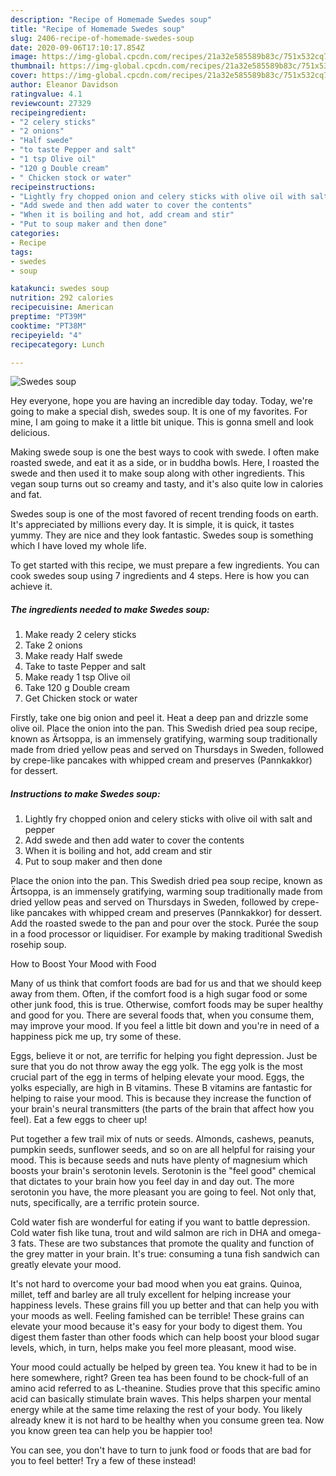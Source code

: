 ```yaml
---
description: "Recipe of Homemade Swedes soup"
title: "Recipe of Homemade Swedes soup"
slug: 2406-recipe-of-homemade-swedes-soup
date: 2020-09-06T17:10:17.854Z
image: https://img-global.cpcdn.com/recipes/21a32e585589b83c/751x532cq70/swedes-soup-recipe-main-photo.jpg
thumbnail: https://img-global.cpcdn.com/recipes/21a32e585589b83c/751x532cq70/swedes-soup-recipe-main-photo.jpg
cover: https://img-global.cpcdn.com/recipes/21a32e585589b83c/751x532cq70/swedes-soup-recipe-main-photo.jpg
author: Eleanor Davidson
ratingvalue: 4.1
reviewcount: 27329
recipeingredient:
- "2 celery sticks"
- "2 onions"
- "Half swede"
- "to taste Pepper and salt"
- "1 tsp Olive oil"
- "120 g Double cream"
- " Chicken stock or water"
recipeinstructions:
- "Lightly fry chopped onion and celery sticks with olive oil with salt and pepper"
- "Add swede and then add water to cover the contents"
- "When it is boiling and hot, add cream and stir"
- "Put to soup maker and then done"
categories:
- Recipe
tags:
- swedes
- soup

katakunci: swedes soup 
nutrition: 292 calories
recipecuisine: American
preptime: "PT39M"
cooktime: "PT38M"
recipeyield: "4"
recipecategory: Lunch

---
```



![Swedes soup](https://img-global.cpcdn.com/recipes/21a32e585589b83c/751x532cq70/swedes-soup-recipe-main-photo.jpg)

Hey everyone, hope you are having an incredible day today. Today, we're going to make a special dish, swedes soup. It is one of my favorites. For mine, I am going to make it a little bit unique. This is gonna smell and look delicious.

Making swede soup is one the best ways to cook with swede. I often make roasted swede, and eat it as a side, or in buddha bowls. Here, I roasted the swede and then used it to make soup along with other ingredients. This vegan soup turns out so creamy and tasty, and it&#39;s also quite low in calories and fat.

Swedes soup is one of the most favored of recent trending foods on earth. It's appreciated by millions every day. It is simple, it is quick, it tastes yummy. They are nice and they look fantastic. Swedes soup is something which I have loved my whole life.


To get started with this recipe, we must prepare a few ingredients. You can cook swedes soup using 7 ingredients and 4 steps. Here is how you can achieve it.

<!--inarticleads1-->

##### The ingredients needed to make Swedes soup:

1. Make ready 2 celery sticks
1. Take 2 onions
1. Make ready Half swede
1. Take to taste Pepper and salt
1. Make ready 1 tsp Olive oil
1. Take 120 g Double cream
1. Get  Chicken stock or water


Firstly, take one big onion and peel it. Heat a deep pan and drizzle some olive oil. Place the onion into the pan. This Swedish dried pea soup recipe, known as Ärtsoppa, is an immensely gratifying, warming soup traditionally made from dried yellow peas and served on Thursdays in Sweden, followed by crepe-like pancakes with whipped cream and preserves (Pannkakkor) for dessert. 

<!--inarticleads2-->

##### Instructions to make Swedes soup:

1. Lightly fry chopped onion and celery sticks with olive oil with salt and pepper
1. Add swede and then add water to cover the contents
1. When it is boiling and hot, add cream and stir
1. Put to soup maker and then done


Place the onion into the pan. This Swedish dried pea soup recipe, known as Ärtsoppa, is an immensely gratifying, warming soup traditionally made from dried yellow peas and served on Thursdays in Sweden, followed by crepe-like pancakes with whipped cream and preserves (Pannkakkor) for dessert. Add the roasted swede to the pan and pour over the stock. Purée the soup in a food processor or liquidiser. For example by making traditional Swedish rosehip soup. 

How to Boost Your Mood with Food


Many of us think that comfort foods are bad for us and that we should keep away from them. Often, if the comfort food is a high sugar food or some other junk food, this is true. Otherwise, comfort foods may be super healthy and good for you. There are several foods that, when you consume them, may improve your mood. If you feel a little bit down and you're in need of a happiness pick me up, try some of these.

Eggs, believe it or not, are terrific for helping you fight depression. Just be sure that you do not throw away the egg yolk. The egg yolk is the most crucial part of the egg in terms of helping elevate your mood. Eggs, the yolks especially, are high in B vitamins. These B vitamins are fantastic for helping to raise your mood. This is because they increase the function of your brain's neural transmitters (the parts of the brain that affect how you feel). Eat a few eggs to cheer up!

Put together a few trail mix of nuts or seeds. Almonds, cashews, peanuts, pumpkin seeds, sunflower seeds, and so on are all helpful for raising your mood. This is because seeds and nuts have plenty of magnesium which boosts your brain's serotonin levels. Serotonin is the "feel good" chemical that dictates to your brain how you feel day in and day out. The more serotonin you have, the more pleasant you are going to feel. Not only that, nuts, specifically, are a terrific protein source.

Cold water fish are wonderful for eating if you want to battle depression. Cold water fish like tuna, trout and wild salmon are rich in DHA and omega-3 fats. These are two substances that promote the quality and function of the grey matter in your brain. It's true: consuming a tuna fish sandwich can greatly elevate your mood. 

It's not hard to overcome your bad mood when you eat grains. Quinoa, millet, teff and barley are all truly excellent for helping increase your happiness levels. These grains fill you up better and that can help you with your moods as well. Feeling famished can be terrible! These grains can elevate your mood because it's easy for your body to digest them. You digest them faster than other foods which can help boost your blood sugar levels, which, in turn, helps make you feel more pleasant, mood wise.

Your mood could actually be helped by green tea. You knew it had to be in here somewhere, right? Green tea has been found to be chock-full of an amino acid referred to as L-theanine. Studies prove that this specific amino acid can basically stimulate brain waves. This helps sharpen your mental energy while at the same time relaxing the rest of your body. You likely already knew it is not hard to be healthy when you consume green tea. Now you know green tea can help you be happier too!

You can see, you don't have to turn to junk food or foods that are bad for you to feel better! Try a few of these instead!

